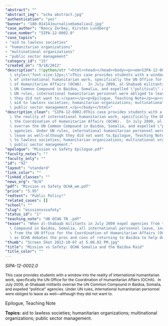 ```yaml
---
"abstract": ""
"abstract_img": "ocha abstract.jpg"
"authentication": "yes"
"banner": "180-01414JournalismSomaliav2.jpg"
"case_author": "Nancy Zerbey, Kirsten Lundberg"
"case_number": "SIPA-12-0002.0"
"case_topics":
- "aid to lawless societies"
- "humanitarian organizations"
- "multinational organizations"
- "public sector management"
"category_id": "15"
"created_on": "9/18/2012"
"description": !!python/str "<html><head></head><body><p><em>SIPA-12-0002.0</em></p><p><span\
  \ style=\"font-size:12px;\">This case provides students with a window into the reality\
  \ of international humanitarian work, specifically the UN Office for the Coordination\
  \ of Humanitarian Affairs (OCHA).  In July 2009, al-Shabaab militants overran the\
  \ UN Common Compound in Baidoa, Somalia, and expelled \"political\" agencies. Under\
  \ UN rules, international humanitarian personnel were obliged to leave as well—although\
  \ they did not want to.</span></p><p>Epilogue, Teaching Note</p><p><strong>Topics:</strong>\
  \ aid to lawless societies; humanitarian organizations; multinational organizations;\
  \ public sector management.</p></body></html>"
"description_clean": "SIPA-12-0002.0This case provides students with a window into\
  \ the reality of international humanitarian work, specifically the UN Office for\
  \ the Coordination of Humanitarian Affairs (OCHA).  In July 2009, al-Shabaab militants\
  \ overran the UN Common Compound in Baidoa, Somalia, and expelled \"political\"\
  \ agencies. Under UN rules, international humanitarian personnel were obliged to\
  \ leave as well—although they did not want to.Epilogue, Teaching NoteTopics: aid\
  \ to lawless societies; humanitarian organizations; multinational organizations;\
  \ public sector management."
"epologue": "Mission vs Safety Epilogue.pdf"
"faculty_notes": ""
"faculty_only": ""
"id": "92"
"layout": "standard"
"link_color": ""
"linked_classes": ""
"news_org": "N/A"
"pdf": "Mission vs Safety OCHA_wm.pdf"
"price": "5.95"
"redtext": "Public Policy!"
"related_cases": []
"school": ""
"slug": "missionvssafety"
"status_id": "1"
"teaching_note": "UN OCHA TN .pdf"
"teaser": "When al-Shabaab militants in July 2009 expel agencies from the UN  Common\
  \ Compound in Baidoa, Somalia, all international personnel leave, including those\
  \ from the UN Office for the Coordination of Humanitarian Affairs (OCHA). Follow\
  \ as OCHA debates the pros and cons of returning to Baidoa to help desperate refugees."
"thumb": "Screen Shot 2012-10-07 at 5.06.02 PM.jpg"
"title": "Mission vs Safety: OCHA Somalia and the Baidoa Raid"
"title_color": ""
---
```

<html><head></head><body><p><em>SIPA-12-0002.0</em></p><p><span style="font-size:12px;">This case provides students with a window into the reality of international humanitarian work, specifically the UN Office for the Coordination of Humanitarian Affairs (OCHA).  In July 2009, al-Shabaab militants overran the UN Common Compound in Baidoa, Somalia, and expelled "political" agencies. Under UN rules, international humanitarian personnel were obliged to leave as well—although they did not want to.</span></p><p>Epilogue, Teaching Note</p><p><strong>Topics:</strong> aid to lawless societies; humanitarian organizations; multinational organizations; public sector management.</p></body></html>
